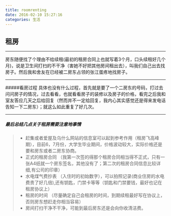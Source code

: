 ```yaml
---
title: roomrenting
date: 2016-02-10 15:27:16
categories: 生活
---
```

## 租房
--------
房东随便找了个理由不给续租(最初的租房合同上也就写着3个月，口头续租好几个月)，说是卫生间打扫的不干净（害她不好把其他房间租出去），叫我们自己出去找房子。然后我和舍友在已经被二房东占领的张江蛋疼地找房子。
  
--------
#####看房过程
具体也没有什么过程，首先就是要了一个二房东的号码，打过去问问房子的情况，过去看看，也就看看房子的装修以及房子的价格，看完之后我和室友答应几天之后给回复（然而并不一定给回复，我内心其实感觉还是得来发电话告知一下二房东）；就这么如此重复了好几次。

--------
##### 最后总结几点关于租房需要注意地事情
> * 赶集或者爱屋及乌什么网站的信息室可以起到参考作用（租房飞高峰期），目前6，7月份，大学生毕业期间，价格波动较大，实际价格还是要和房东或者二房东协商。
> * 正式的租房合同
（我第一次签的得那个租房合同相当得不正式，只有一张A4纸就一个房东签名，其他没有了；第二次的租房合同信息比较详细,有公司的印章）
> * 水电煤气费抄表
（入住时的初始数字），可以拍照记录(商业住房的水电费贵了好几倍),还有钥匙，门禁卡等等（钥匙和门禁要钱，最好也记在租房协议上）
> * 租房的时间
（尽量确定自己会租房的时间，到期续租最好写在协议上，否则房东想赶走你相当容易）
> * 房间打扫干净不干净，可能到最后房东还是会向你收清洁费。


